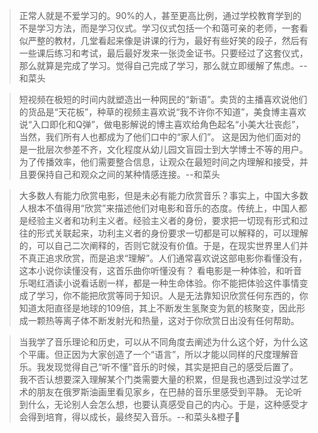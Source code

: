 >正常人就是不爱学习的。90%的人，甚至更高比例，通过学校教育学到的不是学习方法，而是学习仪式。学习仪式包括一个和蔼可亲的老师，一套看似严整的教材，几堂看起来像是讲课的行为，最好有些好笑的段子，然后有一些课后练习和考试，最后最好发来一张烫金证书。只要经过了这套仪式，那么就算是完成了学习。觉得自己完成了学习，那么就立即缓解了焦虑。--和菜头

>短视频在极短的时间内就塑造出一种网民的“新语”。卖货的主播喜欢说他们的货品是“天花板”，种草的视频主喜欢说“我不许你不知道”，美食博主喜欢说“入口即化和Q弹”，做电影解说的博主喜欢给角色起名“小美大壮丧彪”，当然，我们所有人也都成为了他们口中的“家人们”。
这是因为他们面对的是一批层次参差不齐，文化程度从幼儿园文盲园士到大学博士不等的用户。为了传播效率，他们需要整合信息，让观众在最短时间之内理解和接受，并且要保持自己和观众之间的某种情感连接。--和菜头

>大多数人有能力欣赏电影，但是未必有能力欣赏音乐？事实上，中国大多数人根本不值得用“欣赏”来描述他们对电影和音乐的态度。传统上，中国人都是经验主义者和功利主义者。经验主义者的身份，要求把一切现有形式和过往的形式关联起来，功利主义者的身份要求一切都是可以解释的，可以理解的，可以自己二次阐释的，否则它就没有价值。于是，在现实世界里人们并不真正追求欣赏，而是追求“理解”。人们通常喜欢说这部电影你看懂没有，这本小说你读懂没有，这首乐曲你听懂没有？
>看电影是一种体验，和听音乐喝红酒读小说看话剧一样，都是一种生命体验。你不能把体验这件事情变成了学习，你不能把欣赏等同于知识。人是无法靠知识欣赏任何东西的，你知道太阳直径是地球的109倍，其上不断发生氢聚变为氦的核聚变，因此形成一颗热等离子体不断发射光和热量，这对于你欣赏日出没有任何帮助。


>当我学了音乐理论和历史，可以从不同角度去阐述为什么这个好，为什么这个平庸。但正因为大家创造了一个“语言”，所以才能以同样的尺度理解音乐。我发现觉得自己“听不懂”音乐的时候，其实是把自己的感受后置了。
>我不否认想要深入理解某个门类需要大量的积累，但是我也遇到过没学过艺术的朋友在俄罗斯油画里看见家乡，在巴赫的音乐里感受到平静。
>无论听到什么，无论别人会怎么想，也要认真感受自己的内心。于是，这种感受才会得到培育，得以成长，最终契入音乐。--和菜头&橙子🍊



